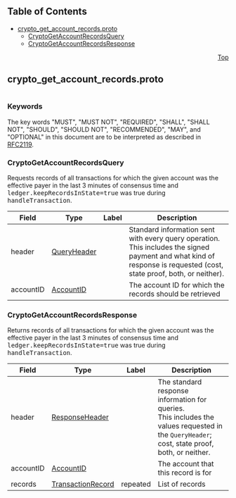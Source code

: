 ## Table of Contents

- [crypto_get_account_records.proto](#crypto_get_account_records-proto)
    - [CryptoGetAccountRecordsQuery](#proto-CryptoGetAccountRecordsQuery)
    - [CryptoGetAccountRecordsResponse](#proto-CryptoGetAccountRecordsResponse)
  



<a name="crypto_get_account_records-proto"></a>
<p align="right"><a href="#top">Top</a></p>

## crypto_get_account_records.proto
#

### Keywords
The key words "MUST", "MUST NOT", "REQUIRED", "SHALL", "SHALL NOT",
"SHOULD", "SHOULD NOT", "RECOMMENDED", "MAY", and "OPTIONAL" in this
document are to be interpreted as described in [RFC2119](https://www.ietf.org/rfc/rfc2119).


<a name="proto-CryptoGetAccountRecordsQuery"></a>

### CryptoGetAccountRecordsQuery
Requests records of all transactions for which the given account was the effective payer in the last 3 minutes of consensus time and <tt>ledger.keepRecordsInState=true</tt> was true during <tt>handleTransaction</tt>.


| Field | Type | Label | Description |
| ----- | ---- | ----- | ----------- |
| header | [QueryHeader](#proto-QueryHeader) |  | Standard information sent with every query operation.<br/> This includes the signed payment and what kind of response is requested (cost, state proof, both, or neither). |
| accountID | [AccountID](#proto-AccountID) |  | The account ID for which the records should be retrieved |






<a name="proto-CryptoGetAccountRecordsResponse"></a>

### CryptoGetAccountRecordsResponse
Returns records of all transactions for which the given account was the effective payer in the last 3 minutes of consensus time and <tt>ledger.keepRecordsInState=true</tt> was true during <tt>handleTransaction</tt>.


| Field | Type | Label | Description |
| ----- | ---- | ----- | ----------- |
| header | [ResponseHeader](#proto-ResponseHeader) |  | The standard response information for queries.<br/> This includes the values requested in the `QueryHeader`; cost, state proof, both, or neither. |
| accountID | [AccountID](#proto-AccountID) |  | The account that this record is for |
| records | [TransactionRecord](#proto-TransactionRecord) | repeated | List of records |





 <!-- end messages -->

 <!-- end enums -->

 <!-- end HasExtensions -->

 <!-- end services -->


